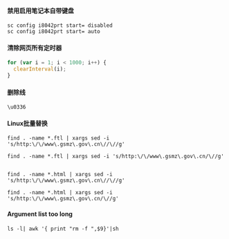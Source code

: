 
#### 禁用启用笔记本自带键盘

```batch
sc config i8042prt start= disabled
sc config i8042prt start= auto
```

#### 清除网页所有定时器

```javascript
for (var i = 1; i < 1000; i++) {
  clearInterval(i);
}
```

#### 删除线

```
\u0336
```

#### Linux批量替换

```
find . -name *.ftl | xargs sed -i 's/http:\/\/www\.gsmz\.gov\.cn\//\//g'

find . -name *.ftl | xargs sed -i 's/http:\/\/www\.gsmz\.gov\.cn/\//g'


find . -name *.html | xargs sed -i 's/http:\/\/www\.gsmz\.gov\.cn\//\//g'

find . -name *.html | xargs sed -i 's/http:\/\/www\.gsmz\.gov\.cn/\//g'
```

#### Argument list too long

```
ls -l| awk '{ print "rm -f ",$9}'|sh
```
